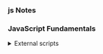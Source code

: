 

### js Notes
### JavaScript Fundamentals
<details>
<summary>External scripts</summary>

If we have a lot of JavaScript code, we can put it into a separate file.

Script files are attached to HTML with the src attribute:

```
<script src="/path/to/script.js"></script>
Here, /path/to/script.js is an absolute path to the script from the site root. One can also provide a relative path from the current page. For instance, src="script.js", just like src="./script.js", would mean a file "script.js" in the current folder.
```
We can give a full URL as well. For instance:
```
<script src="https://cdnjs.cloudflare.com/ajax/libs/lodash.js/4.17.11/lodash.js"></script>
To attach several scripts, use multiple tags:

<script src="/js/script1.js"></script>
<script src="/js/script2.js"></script>
```

### Please note:
As a rule, only the simplest scripts are put into HTML. More complex ones reside in separate files.

The benefit of a separate file is that the browser will download it and store it in its cache.

Other pages that reference the same script will take it from the cache instead of downloading it, so the file is actually downloaded only once.

That reduces traffic and makes pages faster.

If src is set, the script content is ignored.
A single <script> tag can’t have both the src attribute and code inside.

This won’t work:
```
<script src="file.js">
  alert(1); // the content is ignored, because src is set
</script>
```
We must choose either an external <script src="…"> or a regular <script> with code.

The example above can be split into two scripts to work:
```
<script src="file.js"></script>
<script>
  alert(1);
</script>
```
</details>
# Use hotkeys for comments!
In most editors, a line of code can be commented out by pressing the Ctrl+/ hotkey for a single-line comment and something like Ctrl+Shift+/ – for multiline comments (select a piece of code and press the hotkey). For Mac, try Cmd instead of Ctrl and Option instead of Shift.

Nested comments are not supported!
There may not be /*...*/ inside another /*...*/.

Such code will die with an error:

```
/*
  /* nested comment ?!? */
*/
alert( 'World' );
```
### The modern mode, "use strict"
For a long time, JavaScript evolved without compatibility issues. New features were added to the language while old functionality didn’t change.

That had the benefit of never breaking existing code. But the downside was that any mistake or an imperfect decision made by JavaScript’s creators got stuck in the language forever.

This was the case until 2009 when ECMAScript 5 (ES5) appeared. It added new features to the language and modified some of the existing ones. To keep the old code working, most such modifications are off by default. You need to explicitly enable them with a special directive: "use strict".

“use strict”
The directive looks like a string: "use strict" or 'use strict'. When it is located at the top of a script, the whole script works the “modern” way.

For example:
```
"use strict";

// this code works the modern way
```

We can declare variables to store data by using the var, let, or const keywords.

let – is a modern variable declaration.
var – is an old-school variable declaration. Normally we don’t use it at all,
const – is like let, but the value of the variable can’t be changed.
#Uppercase const?
importance: 4
Examine the following code:
```
const birthday = '18.04.1982';

const age = someCode(birthday);
```
Here we have a constant birthday for the date, and also the age constant.

The age is calculated from birthday using someCode(), which means a function call that we didn’t explain yet (we will soon!), but the details don’t matter here, the point is that age is calculated somehow based on the birthday.

Would it be right to use upper case for birthday? For age? Or even for both?
```
const BIRTHDAY = '18.04.1982'; // make birthday uppercase?

const AGE = someCode(BIRTHDAY); // make age uppercase?
```

In JavaScript, there are 3 types of quotes.

Double quotes: "Hello".
Single quotes: 'Hello'.
Backticks: `Hello`.
Double and single quotes are “simple” quotes. There’s practically no difference between them in JavaScript.

Backticks are “extended functionality” quotes. They allow us to embed variables and expressions into a string by wrapping them in ${…}, for example:
```
let name = "John";

// embed a variable
alert( `Hello, ${name}!` ); // Hello, John!

// embed an expression
alert( `the result is ${1 + 2}` ); // the result is 3
```

###There are 8 basic data types in JavaScript.

Seven primitive data types:
number for numbers of any kind: integer or floating-point, integers are limited by ±(253-1).
bigint for integer numbers of arbitrary length.
string for strings. A string may have zero or more characters, there’s no separate single-character type.
boolean for true/false.
null for unknown values – a standalone type that has a single value null.
undefined for unassigned values – a standalone type that has a single value undefined.
symbol for unique identifiers.
And one non-primitive data type:
object for more complex data structures.
The typeof operator allows us to see which type is stored in a variable.

Usually used as typeof x, but typeof(x) is also possible.
Returns a string with the name of the type, like "string".

## Terms: “unary”, “binary”, “operand”

An operator is unary if it has a single operand. For example, the unary negation - reverses the sign of a number:
```
let x = 1;

x = -x;
alert( x ); // -1, unary negation was applied
```
An operator is binary if it has two operands. The same minus exists in binary form as well:
```
let x = 1, y = 3;
alert( y - x ); // 2, binary minus subtracts values
```
Formally, in the examples above we have two different operators that share the same symbol: the negation operator, a unary operator that reverses the sign, and the subtraction operator, a binary operator that subtracts one number from another.

```
let sum = a + b; // here a and b or operands  
```

The following math operations are supported:

Addition +,
Subtraction -,
Multiplication *,
Division /,
Remainder %,
Exponentiation **.

The first four are straightforward, while % and ** need a few words about them.

Remainder %
The remainder operator %, despite its appearance, is not related to percents.

The result of a % b is the remainder of the integer division of a by b.

For instance:

alert( 5 % 2 ); // 1, the remainder of 5 divided by 2
alert( 8 % 3 ); // 2, the remainder of 8 divided by 3
alert( 8 % 4 ); // 0, the remainder of 8 divided by 4
Exponentiation **
The exponentiation operator a ** b raises a to the power of b.

In school maths, we write that as ab.

For instance:

alert( 2 ** 2 ); // 2² = 4
alert( 2 ** 3 ); // 2³ = 8
alert( 2 ** 4 ); // 2⁴ = 16
Just like in maths, the exponentiation operator is defined for non-integer numbers as well.

For example, a square root is an exponentiation by ½:

alert( 4 ** (1/2) ); // 2 (power of 1/2 is the same as a square root)
alert( 8 ** (1/3) ); // 2 (power of 1/3 is the same as a cubic root)

String concatenation with binary

Here’s a more complex example:

alert(2 + 2 + '1' ); // "41" and not "221"
Here, operators work one after another. The first + sums two numbers, so it returns 4, then the next + adds the string 1 to it, so it’s like 4 + '1' = '41'.

alert('1' + 2 + 2); // "122" and not "14"

Here, the first operand is a string, the compiler treats the other two operands as strings too. The 2 gets concatenated to '1', so it’s like '1' + 2 = "12" and "12" + 2 = "122".

The binary + is the only operator that supports strings in such a way. Other arithmetic operators work only with numbers and always convert their operands to numbers.

Here’s the demo for subtraction and division:

alert( 6 - '2' ); // 4, converts '2' to a number
alert( '6' / '2' ); // 3, converts both operands to numbers

umeric conversion, unary +
The plus + exists in two forms: the binary form that we used above and the unary form.

The unary plus or, in other words, the plus operator + applied to a single value, doesn’t do anything to numbers. But if the operand is not a number, the unary plus converts it into a number.

For example:

// No effect on numbers
let x = 1;
alert( +x ); // 1

let y = -2;
alert( +y ); // -2

// Converts non-numbers
alert( +true ); // 1
alert( +"" );   // 0
It actually does the same thing as Number(...), but is shorter.

The need to convert strings to numbers arises very often. For example, if we are getting values from HTML form fields, they are usually strings. What if we want to sum them?

The binary plus would add them as strings:

let apples = "2";
let oranges = "3";

alert( apples + oranges ); // "23", the binary plus concatenates strings
If we want to treat them as numbers, we need to convert and then sum them:

let apples = "2";
let oranges = "3";

// both values converted to numbers before the binary plus
alert( +apples + +oranges ); // 5

// the longer variant
// alert( Number(apples) + Number(oranges) ); // 5

Operator precedence
If an expression has more than one operator, the execution order is defined by their precedence, or, in other words, the default priority order of operators.

From school, we all know that the multiplication in the expression 1 + 2 * 2 should be calculated before the addition. That’s exactly the precedence thing. The multiplication is said to have a higher precedence than the addition.

Parentheses override any precedence, so if we’re not satisfied with the default order, we can use them to change it. For example, write (1 + 2) * 2.

Chaining assignments
Another interesting feature is the ability to chain assignments:

let a, b, c;

a = b = c = 2 + 2;

alert( a ); // 4
alert( b ); // 4
alert( c ); // 4
Chained assignments evaluate from right to left. First, the rightmost expression 2 + 2 is evaluated and then assigned to the variables on the left: c, b and a. At the end, all the variables share a single value.
Once again, for the purposes of readability it’s better to split such code into few lines:

c = 2 + 2;
b = c;
a = c;
That’s easier to read, especially when eye-scanning the code fast.

Modify-in-place
We often need to apply an operator to a variable and store the new result in that same variable.

For example:

let n = 2;
n = n + 5;
n = n * 2;
This notation can be shortened using the operators += and *=:

let n = 2;
n += 5; // now n = 7 (same as n = n + 5)
n *= 2; // now n = 14 (same as n = n * 2)

alert( n ); // 14

Short “modify-and-assign” operators exist for all arithmetical and bitwise operators: /=, -=, etc.

Such operators have the same precedence as a normal assignment, so they run after most other calculations:

let n = 2;

n *= 3 + 5; // right part evaluated first, same as n *= 8

alert( n ); // 16


Increment/decrement
Increasing or decreasing a number by one is among the most common numerical operations.

So, there are special operators for it:

Increment ++ increases a variable by 1:

let counter = 2;
counter++;        // works the same as counter = counter + 1, but is shorter
alert( counter ); // 3
Decrement -- decreases a variable by 1:

let counter = 2;
counter--;        // works the same as counter = counter - 1, but is shorter
alert( counter ); // 1
Important:
Increment/decrement can only be applied to variables. Trying to use it on a value like 5++ will give an error.


Is there any difference? Yes, but we can only see it if we use the returned value of ++/--.

Let’s clarify. As we know, all operators return a value. Increment/decrement is no exception. The prefix form returns the new value while the postfix form returns the old value (prior to increment/decrement).

To see the difference, here’s an example:

let counter = 1;
let a = ++counter; // (*)

alert(a); // 2
In the line (*), the prefix form ++counter increments counter and returns the new value, 2. So, the alert shows 2.

Now, let’s use the postfix form:

let counter = 1;
let a = counter++; // (*) changed ++counter to counter++

alert(a); // 1
In the line (*), the postfix form counter++ also increments counter but returns the old value (prior to increment). So, the alert shows 1.

To summarize:

If the result of increment/decrement is not used, there is no difference in which form to use:

let counter = 0;
counter++;
++counter;
alert( counter ); // 2, the lines above did the same
If we’d like to increase a value and immediately use the result of the operator, we need the prefix form:

let counter = 0;
alert( ++counter ); // 1
If we’d like to increment a value but use its previous value, we need the postfix form:

let counter = 0;
alert( counter++ ); // 0
Increment/decrement among other operators
The operators ++/-- can be used inside expressions as well. Their precedence is higher than most other arithmetical operations.

For instance:

let counter = 1;
alert( 2 * ++counter ); // 4
Compare with:

let counter = 1;
alert( 2 * counter++ ); // 2, because counter++ returns the "old" value
Though technically okay, such notation usually makes code less readable. One line does multiple things – not good.

While reading code, a fast “vertical” eye-scan can easily miss something like counter++ and it won’t be obvious that the variable increased.

We advise a style of “one line – one action”:

let counter = 1;
alert( 2 * counter );
counter++;

Bitwise operators
Bitwise operators treat arguments as 32-bit integer numbers and work on the level of their binary representation.

These operators are not JavaScript-specific. They are supported in most programming languages.

The list of operators:

AND ( & )
OR ( | )
XOR ( ^ )
NOT ( ~ )
LEFT SHIFT ( << )
RIGHT SHIFT ( >> )
ZERO-FILL RIGHT SHIFT ( >>> )

String comparison
To see whether a string is greater than another, JavaScript uses the so-called “dictionary” or “lexicographical” order.

In other words, strings are compared letter-by-letter.

For example:

alert( 'Z' > 'A' ); // true
alert( 'Glow' > 'Glee' ); // true
alert( 'Bee' > 'Be' ); // true
The algorithm to compare two strings is simple:

Compare the first character of both strings.
If the first character from the first string is greater (or less) than the other string’s, then the first string is greater (or less) than the second. We’re done.
Otherwise, if both strings’ first characters are the same, compare the second characters the same way.
Repeat until the end of either string.
If both strings end at the same length, then they are equal. Otherwise, the longer string is greater.
In the first example above, the comparison 'Z' > 'A' gets to a result at the first step.

The second comparison 'Glow' and 'Glee' needs more steps as strings are compared character-by-character:

G is the same as G.
l is the same as l.
o is greater than e. Stop here. The first string is greater.

Not a real dictionary, but Unicode order
The comparison algorithm given above is roughly equivalent to the one used in dictionaries or phone books, but it’s not exactly the same.

For instance, case matters. A capital letter "A" is not equal to the lowercase "a". Which one is greater? The lowercase "a". Why? Because the lowercase character has a greater index in the internal encoding table JavaScript uses (Unicode). We’ll get back to specific details and consequences of this in the chapter Strings.

Nullish coalescing operator '??'
A recent addition
This is a recent addition to the language. Old browsers may need polyfills.
The nullish coalescing operator is written as two question marks ??.

As it treats null and undefined similarly, we’ll use a special term here, in this article. For brevity, we’ll say that a value is “defined” when it’s neither null nor undefined.

The result of a ?? b is:

if a is defined, then a,
if a isn’t defined, then b.
In other words, ?? returns the first argument if it’s not null/undefined. Otherwise, the second one.

The nullish coalescing operator isn’t anything completely new. It’s just a nice syntax to get the first “defined” value of the two.

We can rewrite result = a ?? b using the operators that we already know, like this:

result = (a !== null && a !== undefined) ? a : b;
Now it should be absolutely clear what ?? does. Let’s see where it helps.

The common use case for ?? is to provide a default value.

For example, here we show user if its value isn’t null/undefined, otherwise Anonymous:

let user;

alert(user ?? "Anonymous"); // Anonymous (user is undefined)
Here’s the example with user assigned to a name:

let user = "John";

alert(user ?? "Anonymous"); // John (user is not null/undefined)

We can also use a sequence of ?? to select the first value from a list that isn’t null/undefined.

Let’s say we have a user’s data in variables firstName, lastName or nickName. All of them may be not defined, if the user decided not to fill in the corresponding values.

We’d like to display the user name using one of these variables, or show “Anonymous” if all of them are null/undefined.

Let’s use the ?? operator for that:

let firstName = null;
let lastName = null;
let nickName = "Supercoder";

// shows the first defined value:
alert(firstName ?? lastName ?? nickName ?? "Anonymous"); // Supercoder

The important difference between them is that:

|| returns the first truthy value.
?? returns the first defined value.

In other words, || doesn’t distinguish between false, 0, an empty string "" and null/undefined. They are all the same – falsy values. If any of these is the first argument of ||, then we’ll get the second argument as the result.

In practice though, we may want to use default value only when the variable is null/undefined. That is, when the value is really unknown/not set.

For example, consider this:

let height = 0;

alert(height || 100); // 100
alert(height ?? 100); // 0
The height || 100 checks height for being a falsy value, and it’s 0, falsy indeed.
so the result of || is the second argument, 100.
The height ?? 100 checks height for being null/undefined, and it’s not,
so the result is height “as is”, that is 0.

Using ?? with && or ||
Due to safety reasons, JavaScript forbids using ?? together with && and || operators, unless the precedence is explicitly specified with parentheses.

The code below triggers a syntax error:

let x = 1 && 2 ?? 3; // Syntax error

The limitation is surely debatable, it was added to the language specification with the purpose to avoid programming mistakes, when people start to switch from || to ??.

Use explicit parentheses to work around it:

let x = (1 && 2) ?? 3; // Works

alert(x); // 2


Defining functions
Function declarations:
A function definition (also called a function declaration, or function statement) consists of the function keyword followed by:

The name of the function.
A list of parameters to the function, enclosed in parentheses and separated by commas.
The JavaScript statements that define the function, enclosed in curly braces, { /* … */ }.
For example, the following code defines a simple function named square:

JS
```
Copy to Clipboard
function square(number) {
  return number * number;
}
```

Function expressions
While the function declaration above is syntactically a statement, functions can also be created by a function expression.

Such a function can be anonymous; it does not have to have a name. For example, the function square could have been defined as:



```
const square = function (number) {
  return number * number;
};
```
console.log(square(4)); // 16
However, a name can be provided with a function expression. Providing a name allows the function to refer to itself, and also makes it easier to identify the function in a debugger's stack traces:
```
const factorial = function fac(n) {
  return n < 2 ? 1 : n * fac(n - 1);
};

console.log(factorial(3)); // 6
```
Function expressions are convenient when passing a function as an argument to another function. The following example shows a map function that should receive a function as first argument and an array as second argument:
```
function map(f, a) {
  const result = new Array(a.length);
  for (let i = 0; i < a.length; i++) {
    result[i] = f(a[i]);
  }
  return result;
}
```
In the following code, the function receives a function defined by a function expression and executes it for every element of the array received as a second argument:

const cube = function (val) {
  return val*val*val;
}
let res = map(cube(3),[1,2,3,4,5]);

<iframe width="100%" height="300" src="//jsfiddle.net/srinivasgundale/fntoyu5r/14/embedded/js/" allowfullscreen="allowfullscreen" allowpaymentrequest frameborder="0"></iframe>

